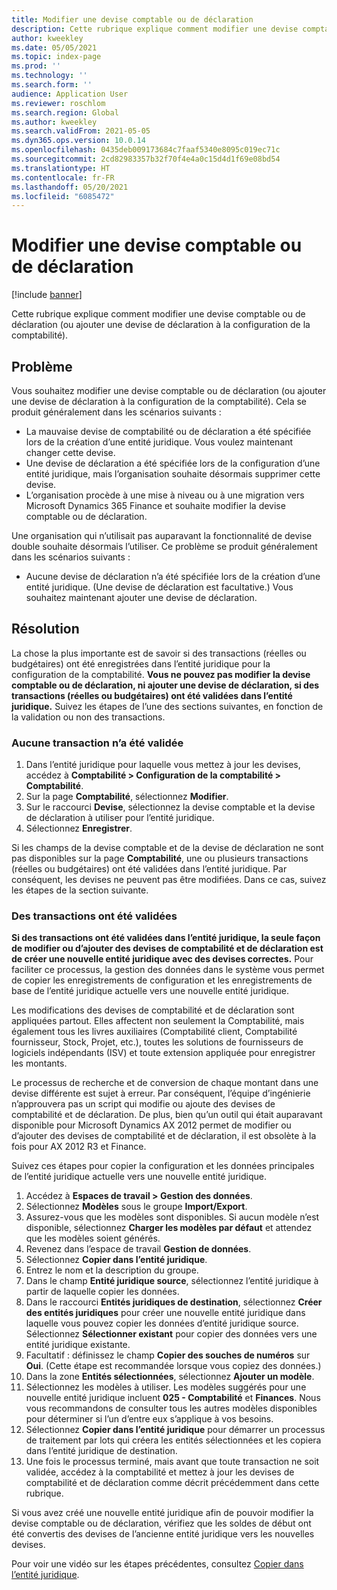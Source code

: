 ```yaml
---
title: Modifier une devise comptable ou de déclaration
description: Cette rubrique explique comment modifier une devise comptable ou de déclaration (ou ajouter une devise de déclaration à la configuration de la comptabilité).
author: kweekley
ms.date: 05/05/2021
ms.topic: index-page
ms.prod: ''
ms.technology: ''
ms.search.form: ''
audience: Application User
ms.reviewer: roschlom
ms.search.region: Global
ms.author: kweekley
ms.search.validFrom: 2021-05-05
ms.dyn365.ops.version: 10.0.14
ms.openlocfilehash: 0435deb009173684c7faaf5340e8095c019ec71c
ms.sourcegitcommit: 2cd82983357b32f70f4e4a0c15d4d1f69e08bd54
ms.translationtype: HT
ms.contentlocale: fr-FR
ms.lasthandoff: 05/20/2021
ms.locfileid: "6085472"
---
```

# <a name="change-the-accounting-or-reporting-currency"></a>Modifier une devise comptable ou de déclaration

[!include [banner](../includes/banner.md)]

Cette rubrique explique comment modifier une devise comptable ou de déclaration (ou ajouter une devise de déclaration à la configuration de la comptabilité).

## <a name="symptom"></a>Problème

Vous souhaitez modifier une devise comptable ou de déclaration (ou ajouter une devise de déclaration à la configuration de la comptabilité). Cela se produit généralement dans les scénarios suivants :

- La mauvaise devise de comptabilité ou de déclaration a été spécifiée lors de la création d’une entité juridique. Vous voulez maintenant changer cette devise.
- Une devise de déclaration a été spécifiée lors de la configuration d’une entité juridique, mais l’organisation souhaite désormais supprimer cette devise.
- L’organisation procède à une mise à niveau ou à une migration vers Microsoft Dynamics 365 Finance et souhaite modifier la devise comptable ou de déclaration.

Une organisation qui n’utilisait pas auparavant la fonctionnalité de devise double souhaite désormais l’utiliser. Ce problème se produit généralement dans les scénarios suivants :

- Aucune devise de déclaration n’a été spécifiée lors de la création d’une entité juridique. (Une devise de déclaration est facultative.) Vous souhaitez maintenant ajouter une devise de déclaration.

## <a name="resolution"></a>Résolution

La chose la plus importante est de savoir si des transactions (réelles ou budgétaires) ont été enregistrées dans l’entité juridique pour la configuration de la comptabilité. **Vous ne pouvez pas modifier la devise comptable ou de déclaration, ni ajouter une devise de déclaration, si des transactions (réelles ou budgétaires) ont été validées dans l’entité juridique.** Suivez les étapes de l’une des sections suivantes, en fonction de la validation ou non des transactions.

### <a name="no-transactions-have-been-posted"></a>Aucune transaction n’a été validée

1. Dans l’entité juridique pour laquelle vous mettez à jour les devises, accédez à **Comptabilité \> Configuration de la comptabilité \> Comptabilité**.
2. Sur la page **Comptabilité**, sélectionnez **Modifier**.
3. Sur le raccourci **Devise**, sélectionnez la devise comptable et la devise de déclaration à utiliser pour l’entité juridique.
4. Sélectionnez **Enregistrer**.

Si les champs de la devise comptable et de la devise de déclaration ne sont pas disponibles sur la page **Comptabilité**, une ou plusieurs transactions (réelles ou budgétaires) ont été validées dans l’entité juridique. Par conséquent, les devises ne peuvent pas être modifiées. Dans ce cas, suivez les étapes de la section suivante.

### <a name="transactions-have-been-posted"></a>Des transactions ont été validées

**Si des transactions ont été validées dans l’entité juridique, la seule façon de modifier ou d’ajouter des devises de comptabilité et de déclaration est de créer une nouvelle entité juridique avec des devises correctes.** Pour faciliter ce processus, la gestion des données dans le système vous permet de copier les enregistrements de configuration et les enregistrements de base de l’entité juridique actuelle vers une nouvelle entité juridique.

Les modifications des devises de comptabilité et de déclaration sont appliquées partout. Elles affectent non seulement la Comptabilité, mais également tous les livres auxiliaires (Comptabilité client, Comptabilité fournisseur, Stock, Projet, etc.), toutes les solutions de fournisseurs de logiciels indépendants (ISV) et toute extension appliquée pour enregistrer les montants.

Le processus de recherche et de conversion de chaque montant dans une devise différente est sujet à erreur. Par conséquent, l’équipe d’ingénierie n’approuvera pas un script qui modifie ou ajoute des devises de comptabilité et de déclaration. De plus, bien qu’un outil qui était auparavant disponible pour Microsoft Dynamics AX 2012 permet de modifier ou d’ajouter des devises de comptabilité et de déclaration, il est obsolète à la fois pour AX 2012 R3 et Finance.

Suivez ces étapes pour copier la configuration et les données principales de l’entité juridique actuelle vers une nouvelle entité juridique.

1. Accédez à **Espaces de travail \> Gestion des données**.
2. Sélectionnez **Modèles** sous le groupe **Import/Export**.
3. Assurez-vous que les modèles sont disponibles. Si aucun modèle n’est disponible, sélectionnez **Charger les modèles par défaut** et attendez que les modèles soient générés.
4. Revenez dans l’espace de travail **Gestion de données**.
5. Sélectionnez **Copier dans l’entité juridique**.
6. Entrez le nom et la description du groupe.
7. Dans le champ **Entité juridique source**, sélectionnez l’entité juridique à partir de laquelle copier les données.
8. Dans le raccourci **Entités juridiques de destination**, sélectionnez **Créer des entités juridiques** pour créer une nouvelle entité juridique dans laquelle vous pouvez copier les données d’entité juridique source. Sélectionnez **Sélectionner existant** pour copier des données vers une entité juridique existante.
9. Facultatif : définissez le champ **Copier des souches de numéros** sur **Oui**. (Cette étape est recommandée lorsque vous copiez des données.)
10. Dans la zone **Entités sélectionnées**, sélectionnez **Ajouter un modèle**.
11. Sélectionnez les modèles à utiliser. Les modèles suggérés pour une nouvelle entité juridique incluent **025 - Comptabilité** et **Finances**. Nous vous recommandons de consulter tous les autres modèles disponibles pour déterminer si l’un d’entre eux s’applique à vos besoins.
12. Sélectionnez **Copier dans l’entité juridique** pour démarrer un processus de traitement par lots qui créera les entités sélectionnées et les copiera dans l’entité juridique de destination.
13. Une fois le processus terminé, mais avant que toute transaction ne soit validée, accédez à la comptabilité et mettez à jour les devises de comptabilité et de déclaration comme décrit précédemment dans cette rubrique.

Si vous avez créé une nouvelle entité juridique afin de pouvoir modifier la devise comptable ou de déclaration, vérifiez que les soldes de début ont été convertis des devises de l’ancienne entité juridique vers les nouvelles devises.

Pour voir une vidéo sur les étapes précédentes, consultez [Copier dans l’entité juridique](https://community.dynamics.com/365/b/techtalks/posts/copy-into-legal-entity-october-24-2017).
